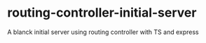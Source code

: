 # routing-controller-initial-server
A blanck initial server using routing controller with TS and express
